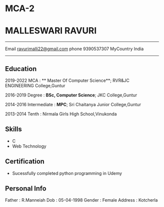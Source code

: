 # MCA-2
MALLESWARI RAVURI
============

-------------------     ----------------------------
Email                      ravurimalli22@gmail.com
phone                          9390537307
MyCountry                           India
-------------------     ----------------------------

Education
---------

2019-2022 MCA
:   ** Master Of Computer Science**; RVR&JC ENGINEERING College,Guntur

    
2016-2019 Degree
:   **BSc, Computer Science**; JKC College,Guntur

2014-2016 Intermediate
:    **MPC**; Sri Chaitanya Junior College,Guntur

2013-2014 Tenth
:    Nirmala Girls High School,Vinukonda

    
 Skills
 -------
 
 - C
 - Web Technology
 
 Certification
 -------------
 
 - Sucessfully completed python programming in Udemy
 
 Personal Info
 -------------
 
 Father    : R.Manneiah
 Dob       : 05-04-1998
 Gender    : Female
 Address   : Kotcherla
 
